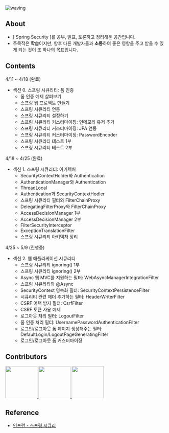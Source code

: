 ![waving](https://capsule-render.vercel.app/api?type=waving&height=150&text=security-study&fontAlign=72&fontAlignY=40&fontSize=60&color=gradient&fontColor=FFFFFF)

## About
- [ Spring Security ]를 공부, 발표, 토론하고 정리해둔 공간입니다.  
- 주목적은 **학습**이지만, 향후 다른 개발자들과 **소통**하여 좋은 영향을 주고 받을 수 있게 되는 것이 또 하나의 목표입니다.

<!--
## Guide

> [스터디 규칙 :bulb:]()   

> [github 작업 가이드 :guide_dog:]()
-->

## Contents
4/11 ~ 4/18 (완료)
- 섹션 0. 스프링 시큐리티: 폼 인증
  - 폼 인증 예제 살펴보기
  - 스프링 웹 프로젝트 만들기
  - 스프링 시큐리티 연동
  - 스프링 시큐리티 설정하기
  - 스프링 시큐리티 커스터마이징: 인메모리 유저 추가
  - 스프링 시큐리티 커스터마이징: JPA 연동
  - 스프링 시큐리티 커스터마이징: PasswordEncoder
  - 스프링 시큐리티 테스트 1부
  - 스프링 시큐리티 테스트 2부

4/18 ~ 4/25 (완료)
- 섹션 1. 스프링 시큐리티: 아키텍처
  - SecurityContextHolder와 Authentication
  - AuthenticationManager와 Authentication
  - ThreadLocal
  - Authentication과 SecurityContextHodler
  - 스프링 시큐리티 필터와 FilterChainProxy
  - DelegatingFilterProxy와 FilterChainProxy
  - AccessDecisionManager 1부
  - AccessDecisionManager 2부
  - FilterSecurityInterceptor
  - ExceptionTranslationFilter
  - 스프링 시큐리티 아키텍처 정리

4/25 ~ 5/9 (진행중)
- 섹션 2. 웹 애플리케이션 시큐리티
  - 스프링 시큐리티 ignoring() 1부
  - 스프링 시큐리티 ignoring() 2부
  - Async 웹 MVC를 지원하는 필터: WebAsyncManagerIntegrationFilter
  - 스프링 시큐리티와 @Async
  - SecurityContext 영속화 필터: SecurityContextPersistenceFilter
  - 시큐리티 관련 헤더 추가하는 필터: HeaderWriterFilter
  - CSRF 어택 방지 필터: CsrfFilter
  - CSRF 토큰 사용 예제
  - 로그아웃 처리 필터: LogoutFilter
  - 폼 인증 처리 필터: UsernamePasswordAuthenticationFilter
  - 로그인/로그아웃 폼 페이지 생성해주는 필터: DefaultLogin/LogoutPageGeneratingFilter
  - 로그인/로그아웃 폼 커스터마이징

## Contributors
<p>
<a href="https://github.com/chanhl22">
  <img src="https://avatars.githubusercontent.com/u/77683221?v=4" width="100">
</a>
<a href="https://github.com/jeongwoogeun">
  <img src="https://avatars.githubusercontent.com/u/50163299?v=4" width="100">
</a>
<a href="https://github.com/yoonwooseong">
  <img src="https://avatars.githubusercontent.com/u/57824259?v=4" width="100">
</a>
</p>

## Reference
- [인프런 - 스프링 시큐리](https://www.inflearn.com/course/%EB%B0%B1%EA%B8%B0%EC%84%A0-%EC%8A%A4%ED%94%84%EB%A7%81-%EC%8B%9C%ED%81%90%EB%A6%AC%ED%8B%B0#)
